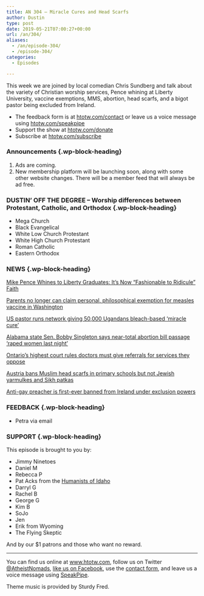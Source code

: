 ```yaml
---
title: AN 304 – Miracle Cures and Head Scarfs
author: Dustin
type: post
date: 2019-05-21T07:00:27+00:00
url: /an/304/
aliases:
  - /an/episode-304/
  - /episode-304/
categories:
  - Episodes

---
```

<div id="buzzsprout-player-10552805"></div><script src="https://www.buzzsprout.com/1983601/10552805-episode-304-miracle-cures-and-head-scarfs.js?container_id=buzzsprout-player-10552805&player=small" type="text/javascript" charset="utf-8"></script>

This week we are joined by local comedian Chris Sundberg and talk about the variety of Christian worship services, Pence whining at Liberty University, vaccine exemptions, MMS, abortion, head scarfs, and a bigot pastor being excluded from Ireland.

<!--more-->

 * The feedback form is at [htotw.com/contact](https://htotw.com/contact) or leave us a voice message using <a href="https://htotw.com/speakpipe" target="_blank" rel="noopener noreferrer">htotw.com/speakpipe</a>
 * Support the show at <a href="https://htotw.com/donate" target="_blank" rel="noopener noreferrer">htotw.com/donate</a>
 * Subscribe at <a href="https://htotw.com/subscribe" target="_blank" rel="noopener noreferrer">htotw.com/subscribe</a>

### Announcements {.wp-block-heading}

  1. Ads are coming.
  2. New membership platform will be launching soon, along with some other website changes. There will be a member feed that will always be ad free.

### DUSTIN&#8217; OFF THE DEGREE &#8211; Worship differences between Protestant, Catholic, and Orthodox {.wp-block-heading}

  * Mega Church
  * Black Evangelical
  * White Low Church Protestant
  * White High Church Protestant
  * Roman Catholic
  * Eastern Orthodox

### NEWS {.wp-block-heading}

[Mike Pence Whines to Liberty Graduates: It’s Now “Fashionable to Ridicule” Faith][1]

[Parents no longer can claim personal, philosophical exemption for measles vaccine in Washington][2]

[US pastor runs network giving 50,000 Ugandans bleach-based ‘miracle cure’][3]

[Alabama state Sen. Bobby Singleton says near-total abortion bill passage ‘raped women last night’][4]

[Ontario’s highest court rules doctors must give referrals for services they oppose][5]

[Austria bans Muslim head scarfs in primary schools but not Jewish yarmulkes and Sikh patkas][6]

[Anti-gay preacher is first-ever banned from Ireland under exclusion powers][7]

### FEEDBACK {.wp-block-heading}

  * Petra via email

### SUPPORT {.wp-block-heading}

This episode is brought to you by:

  * Jimmy Ninetoes
  * Daniel M
  * Rebecca P
  * Pat Acks from the <a href="https://www.humanistsofidaho.org" target="_blank" rel="noopener noreferrer">Humanists of Idaho</a>
  * Darryl G
  * Rachel B
  * George G
  * Kim B
  * SoJo
  * Jen
  * Erik from Wyoming
  * The Flying Skeptic

And by our $1 patrons and those who want no reward.

<hr class="wp-block-separator" />

You can find us online at <a href="https://www.htotw.com/" target="_blank" rel="noopener noreferrer">www.htotw.com</a>, follow us on Twitter <a href="https://htotw.com/twitter" target="_blank" rel="noopener noreferrer">@AtheistNomads</a>, <a href="https://htotw.com/facebook" target="_blank" rel="noopener noreferrer">like us on Facebook</a>, use the [contact form](https://htotw.com/contact), and leave us a voice message using <a href="https://htotw.com/speakpipe" target="_blank" rel="noopener noreferrer">SpeakPipe</a>.

Theme music is provided by Sturdy Fred.

 [1]: https://friendlyatheist.patheos.com/2019/05/11/mike-pence-whines-to-liberty-graduates-its-now-fashionable-to-ridicule-faith/
 [2]: https://komonews.com/news/local/washington-state-limits-exemptions-for-measles-vaccine
 [3]: https://www.theguardian.com/world/2019/may/18/bleach-miracle-cure-uganda-us-pastor-robert-baldwin-sam-little
 [4]: https://www.cnn.com/2019/05/15/politics/bobby-singleton-alabama-state-senator-abortion-ban-cnntv/index.html?no-st=1558322480
 [5]: https://www.cbc.ca/news/canada/toronto/ontario-appeal-court-doctors-referrals-objections-1.5136455
 [6]: https://www.dw.com/en/austria-bans-muslim-headscarf-in-primary-schools/a-48756057
 [7]: https://www.irishtimes.com/news/politics/anti-gay-preacher-is-first-ever-banned-from-ireland-under-exclusion-powers-1.3889848
